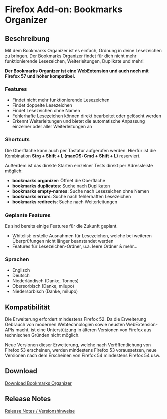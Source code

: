 # Firefox Add-on: Bookmarks Organizer

## Beschreibung

Mit dem Bookmarks Organizer ist es einfach, Ordnung in deine Lesezeichen zu bringen. Der Bookmarks Organizer findet für
dich nicht mehr funktionierende Lesezeichen, Weiterleitungen, Duplikate und mehr!

**Der Bookmarks Organizer ist eine WebExtension und auch noch mit Firefox 57 und höher kompatibel.**

### Features

- Findet nicht mehr funktionierende Lesezeichen
- Findet doppelte Lesezeichen
- Findet Lesezeichen ohne Namen
- Fehlerhafte Lesezeichen können direkt bearbeitet oder gelöscht werden
- Erkennt Weiterleitungen und bietet die automatische Anpassung einzelner oder aller Weiterleitungen an

### Shortcuts

Die Oberfläche kann auch per Tastatur aufgerufen werden. Hierfür ist die Kombination **Strg + Shift + L
(macOS: Cmd + Shift + L)** reserviert.

Außerdem ist das direkte Starten einzelner Tests direkt per Adressleiste möglich:

- **bookmarks organizer**: Öffnet die Oberfläche
- **bookmarks duplicates**: Suche nach Duplikaten
- **bookmarks empty-names**: Suche nach Lesezeichen ohne Namen
- **bookmarks errors**: Suche nach fehlerhaften Lesezeichen
- **bookmarks redirects**: Suche nach Weiterleitungen

### Geplante Features

Es sind bereits einige Features für die Zukunft geplant.

- Whitelist: erstelle Ausnahmen für Lesezeichen, welche bei weiteren Überprüfungen nicht länger beanstandet werden
- Features für Lesezeichen-Ordner, u.a. leere Ordner
& mehr…

### Sprachen

- Englisch
- Deutsch
- Niederländisch (Danke, Tonnes)
- Obersorbisch (Danke, milupo)
- Niedersorbisch (Danke, milupo)

## Kompatibilität

Die Erweiterung erfordert mindestens Firefox 52. Da die Erweiterung Gebrauch von modernen Webtechnologien sowie neusten
WebExtension-APIs macht, ist eine Unterstützung in älteren Versionen von Firefox aus technischen Gründen nicht möglich.

Neue Versionen dieser Erweiterung, welche nach Veröffentlichung von Firefox 53 erscheinen, werden mindestens Firefox 53
voraussetzen, neue Versionen nach dem Erscheinen von Firefox 54 mindestens Firefox 54 usw.

## Download

[Download Bookmarks Organizer](https://addons.mozilla.org/de/firefox/addon/bookmarks-organizer/)

## Release Notes

[Release Notes / Versionshinweise](https://git.agenedia.com/firefox-add-ons/bookmarks-organizer/blob/master/CHANGELOG.md "Release Notes")

